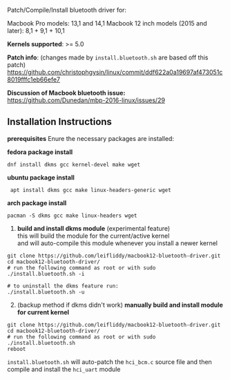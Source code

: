 Patch/Compile/Install bluetooth driver for:

Macbook Pro models: 13,1 and 14,1
Macbook 12 inch models (2015 and later): 8,1 + 9,1 + 10,1

**Kernels supported**:
\>= 5.0

**Patch info**:  (changes made by ```install.bluetooth.sh``` are based off this patch)
https://github.com/christophgysin/linux/commit/ddf622a0a19697af473051c8019fffc1eb66efe7

**Discussion of Macbook bluetooth issue:**
https://github.com/Dunedan/mbp-2016-linux/issues/29

**Installation Instructions**
-------------

**prerequisites**
Enure the necessary packages are installed:


**fedora package install**
```
dnf install dkms gcc kernel-devel make wget
```
**ubuntu package install**
```
 apt install dkms gcc make linux-headers-generic wget
```
**arch package install**
```
pacman -S dkms gcc make linux-headers wget
```
1. **build and install dkms module** (experimental feature)  
this will build the module for the current/active kernel  
and will auto-compile this module whenever you install a newer kernel  
```
git clone https://github.com/leifliddy/macbook12-bluetooth-driver.git
cd macbook12-bluetooth-driver/
# run the following command as root or with sudo
./install.bluetooth.sh -i

# to uninstall the dkms feature run:
./install.bluetooth.sh -u
```

2. (backup method if dkms didn't work) **manually build and install module for current kernel**
```
git clone https://github.com/leifliddy/macbook12-bluetooth-driver.git
cd macbook12-bluetooth-driver/
# run the following command as root or with sudo
./install.bluetooth.sh
reboot
```

```install.bluetooth.sh``` will auto-patch the ```hci_bcm.c``` source file and then compile and install the ```hci_uart``` module
